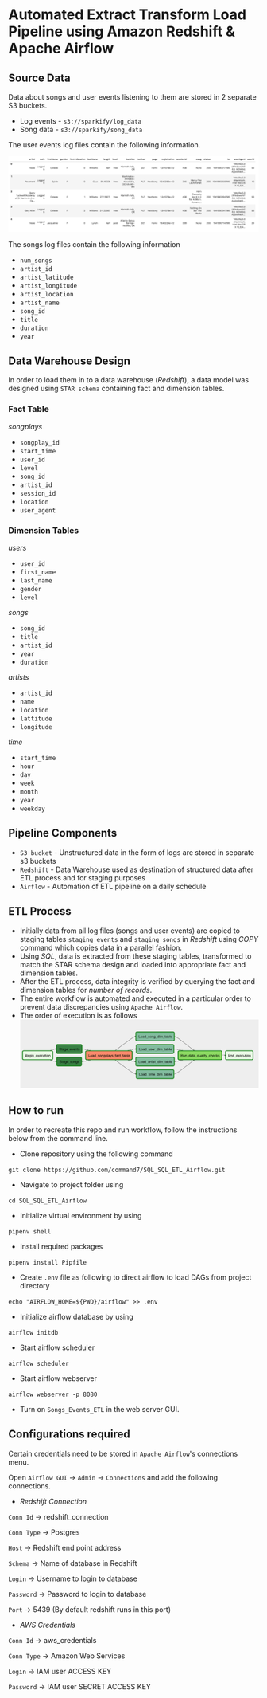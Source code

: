 # Automated Extract Transform Load Pipeline using Amazon Redshift & Apache Airflow

## Source Data

Data about songs and user events listening to them are stored in 2 separate S3 buckets.

* Log events - `s3://sparkify/log_data` 
* Song data - `s3://sparkify/song_data`

The user events log files contain the following information.

![Event logs](https://github.com/command7/SQL_SQL_ETL_Airflow/blob/master/Images/log-data.png)

The songs log files contain the following information

* `num_songs`
* `artist_id`
* `artist_latitude`
* `artist_longitude`
* `artist_location`
* `artist_name`
* `song_id`
* `title`
* `duration` 
* `year`

## Data Warehouse Design

In order to load them in to a data warehouse (*Redshift*), a data model was designed using `STAR schema` containing fact and dimension tables.

### Fact Table

*_songplays_*

* `songplay_id`
* `start_time`
* `user_id`
* `level`
* `song_id`
* `artist_id`
* `session_id`
* `location`
* `user_agent`

### Dimension Tables

*_users_*

* `user_id`
* `first_name`
* `last_name`
* `gender`
* `level`

*_songs_*

* `song_id`
* `title`
* `artist_id`
* `year`
* `duration`

*_artists_*

* `artist_id`
* `name`
* `location`
* `lattitude`
* `longitude`

*_time_*

* `start_time`
* `hour`
* `day`
* `week`
* `month`
* `year`
* `weekday`


## Pipeline Components

* `S3 bucket` - Unstructured data in the form of logs are stored in separate s3 buckets
* `Redshift` - Data Warehouse used as destination of structured data after ETL process and for staging purposes
* `Airflow` - Automation of ETL pipeline on a daily schedule 

## ETL Process

* Initially data from all log files (songs and user events) are copied to staging tables `staging_events` and `staging_songs`
in *Redshift* using _COPY_ command which copies data in a parallel fashion.
* Using *SQL*, data is extracted from these staging tables, transformed to match the STAR schema design and loaded into 
appropriate fact and dimension tables.
* After the ETL process, data integrity is verified by querying the fact and dimension tables for _number of records_.
* The entire workflow is automated and executed in a particular order to prevent data discrepancies using `Apache Airflow`.
* The order of execution is as follows
![Order of workflow execution](https://github.com/command7/SQL_SQL_ETL_Airflow/blob/master/Images/workflow_sequence.png)


## How to run

In order to recreate this repo and run workflow, follow the instructions below from the command line.

* Clone repository using the following command

`git clone https://github.com/command7/SQL_SQL_ETL_Airflow.git`

* Navigate to project folder using 

`cd SQL_SQL_ETL_Airflow`

* Initialize virtual environment by using

`pipenv shell`

* Install required packages 

`pipenv install Pipfile`

* Create `.env` file as following to direct airflow to load DAGs from project directory

`echo "AIRFLOW_HOME=${PWD}/airflow" >> .env`

* Initialize airflow database by using

`airflow initdb`

* Start airflow scheduler

`airflow scheduler`

* Start airflow webserver

`airflow webserver -p 8080`

* Turn on `Songs_Events_ETL` in the web server GUI.

## Configurations required

Certain credentials need to be stored in `Apache Airflow`'s connections menu.

Open `Airflow GUI` -> `Admin`  -> `Connections` and add the following connections.
* *Redshift Connection*

`Conn Id` -> redshift_connection

`Conn Type` -> Postgres

`Host` -> Redshift end point address

`Schema` -> Name of database in Redshift

`Login` -> Username to login to database

`Password` -> Password to login to database

`Port` -> 5439 (By default redshift runs in this port)

* *AWS Credentials*

`Conn Id` -> aws_credentials

`Conn Type` -> Amazon Web Services

`Login` -> IAM user ACCESS KEY

`Password` -> IAM user SECRET ACCESS KEY